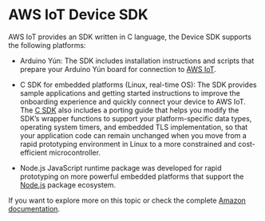 # AWS IoT Device SDK

AWS IoT provides an SDK written in C language, the Device SDK supports the following platforms:


*  Arduino Yún: The SDK includes installation instructions and scripts that prepare your Arduino Yún board for connection to [AWS IoT](https://github.com/aws/aws-iot-device-sdk-arduino-yun/). 

* C SDK for embedded platforms (Linux, real-time OS):  The SDK provides sample applications and getting started instructions to improve the onboarding experience and quickly connect your device to AWS IoT. The [C SDK](https://github.com/aws/aws-iot-device-sdk-embedded-C/) also includes a porting guide that helps you modify the SDK’s wrapper functions to support your platform-specific data types, operating system timers, and embedded TLS implementation, so that your application code can remain unchanged when you move from a rapid prototyping environment in Linux to a more constrained and cost-efficient microcontroller. 
* Node.js JavaScript runtime package was developed for rapid prototyping on more powerful embedded platforms that support the [Node.js](https://github.com/aws/aws-iot-device-sdk-js/) package ecosystem.
 

If you want to explore more on this topic or check the complete [Amazon documentation](http://docs.aws.amazon.com/iot/latest/developerguide/iot-device-sdk.html).